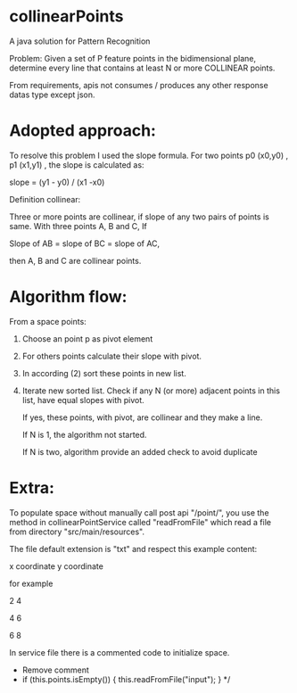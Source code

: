 # collinearPoints
A java solution for Pattern Recognition

Problem:
Given a set of P feature points in the bidimensional plane, determine every line that contains at least N or
more COLLINEAR points.

From requirements, apis not consumes / produces any other response datas type except json.

# Adopted approach:

To resolve this problem I used the slope formula.
For two points p0 (x0,y0) , p1 (x1,y1) , the slope is calculated as:

slope = (y1 - y0) / (x1 -x0)

Definition collinear:

Three or more points are collinear, if slope of any two pairs of points is same.
With three points A, B and C, If

Slope of AB = slope of BC = slope of AC,

then A, B and C are collinear points.

# Algorithm flow:

From a space points:

1. Choose an point p as pivot element 

2. For others points calculate their slope with pivot. 

3. In according (2) sort these points in new list.

4. Iterate new sorted list. Check if any N (or more) adjacent points in this list, have equal slopes with pivot. 

   If yes, these points, with pivot, are collinear and they make a line.
  
   If N is 1, the algorithm not started. 
  
   If N is two, algorithm provide an added check to avoid duplicate

# Extra:
To populate space without manually call post api "/point/", you use the method in collinearPointService called "readFromFile" which read a file from directory "src/main/resources".

The file default extension is "txt" and respect this example content:

x coordinate y coordinate

for example

2 4

4 6

6 8

In service file there is a commented code to initialize space.

* Remove comment 
* if (this.points.isEmpty()) { this.readFromFile("input"); }
 */



